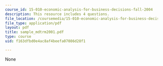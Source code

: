 ```yaml
---
course_id: 15-010-economic-analysis-for-business-decisions-fall-2004
description: This resource includes 4 questions.
file_location: /coursemedia/15-010-economic-analysis-for-business-decisions-fall-2004/f163dfbd0e4ac8af4beefa07086d28f1_sample_mdtrm2001.pdf
file_type: application/pdf
layout: pdf
title: sample_mdtrm2001.pdf
type: course
uid: f163dfbd0e4ac8af4beefa07086d28f1

---
```

None